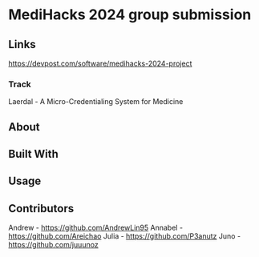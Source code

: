 # MediHacks 2024 group submission

## Links
https://devpost.com/software/medihacks-2024-project

### Track
Laerdal - A Micro-Credentialing System for Medicine

## About

## Built With

## Usage

## Contributors
Andrew - https://github.com/AndrewLin95
Annabel - https://github.com/Areichao
Julia - https://github.com/P3anutz
Juno - https://github.com/juuunoz
